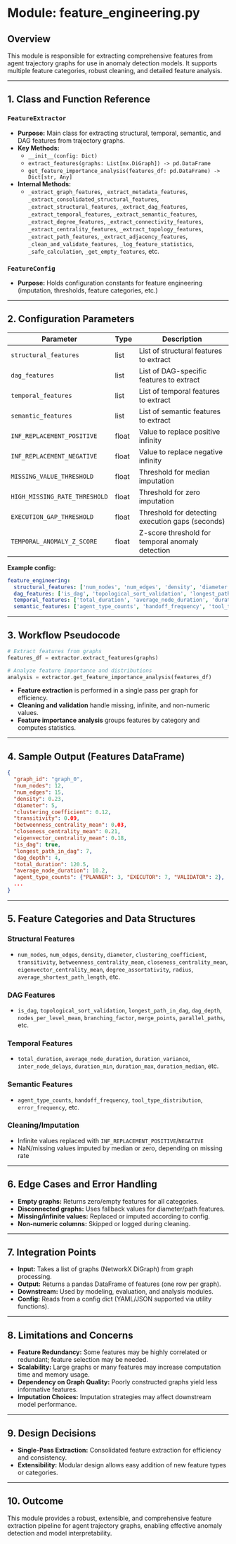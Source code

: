 # Module: feature_engineering.py

## Overview
This module is responsible for extracting comprehensive features from agent trajectory graphs for use in anomaly detection models. It supports multiple feature categories, robust cleaning, and detailed feature analysis.

---

## 1. Class and Function Reference

### `FeatureExtractor`
- **Purpose:** Main class for extracting structural, temporal, semantic, and DAG features from trajectory graphs.
- **Key Methods:**
  - `__init__(config: Dict)`
  - `extract_features(graphs: List[nx.DiGraph]) -> pd.DataFrame`
  - `get_feature_importance_analysis(features_df: pd.DataFrame) -> Dict[str, Any]`
- **Internal Methods:**
  - `_extract_graph_features`, `_extract_metadata_features`, `_extract_consolidated_structural_features`, `_extract_structural_features`, `_extract_dag_features`, `_extract_temporal_features`, `_extract_semantic_features`, `_extract_degree_features`, `_extract_connectivity_features`, `_extract_centrality_features`, `_extract_topology_features`, `_extract_path_features`, `_extract_adjacency_features`, `_clean_and_validate_features`, `_log_feature_statistics`, `_safe_calculation`, `_get_empty_features`, etc.

### `FeatureConfig`
- **Purpose:** Holds configuration constants for feature engineering (imputation, thresholds, feature categories, etc.)

---

## 2. Configuration Parameters

| Parameter                        | Type    | Description                                                      |
|-----------------------------------|---------|------------------------------------------------------------------|
| `structural_features`             | list    | List of structural features to extract                           |
| `dag_features`                    | list    | List of DAG-specific features to extract                         |
| `temporal_features`               | list    | List of temporal features to extract                             |
| `semantic_features`               | list    | List of semantic features to extract                             |
| `INF_REPLACEMENT_POSITIVE`        | float   | Value to replace positive infinity                               |
| `INF_REPLACEMENT_NEGATIVE`        | float   | Value to replace negative infinity                               |
| `MISSING_VALUE_THRESHOLD`         | float   | Threshold for median imputation                                  |
| `HIGH_MISSING_RATE_THRESHOLD`     | float   | Threshold for zero imputation                                    |
| `EXECUTION_GAP_THRESHOLD`         | float   | Threshold for detecting execution gaps (seconds)                 |
| `TEMPORAL_ANOMALY_Z_SCORE`        | float   | Z-score threshold for temporal anomaly detection                 |

**Example config:**
```yaml
feature_engineering:
  structural_features: ['num_nodes', 'num_edges', 'density', 'diameter', 'clustering_coefficient', 'transitivity', 'betweenness_centrality', 'closeness_centrality', 'eigenvector_centrality']
  dag_features: ['is_dag', 'topological_sort_validation', 'longest_path_in_dag', 'dag_depth', 'nodes_per_level', 'branching_factor', 'merge_points', 'parallel_paths']
  temporal_features: ['total_duration', 'average_node_duration', 'duration_variance', 'inter_node_delays']
  semantic_features: ['agent_type_counts', 'handoff_frequency', 'tool_type_distribution', 'error_frequency']
```

---

## 3. Workflow Pseudocode

```python
# Extract features from graphs
features_df = extractor.extract_features(graphs)

# Analyze feature importance and distributions
analysis = extractor.get_feature_importance_analysis(features_df)
```

- **Feature extraction** is performed in a single pass per graph for efficiency.
- **Cleaning and validation** handle missing, infinite, and non-numeric values.
- **Feature importance analysis** groups features by category and computes statistics.

---

## 4. Sample Output (Features DataFrame)

```json
{
  "graph_id": "graph_0",
  "num_nodes": 12,
  "num_edges": 15,
  "density": 0.23,
  "diameter": 5,
  "clustering_coefficient": 0.12,
  "transitivity": 0.09,
  "betweenness_centrality_mean": 0.03,
  "closeness_centrality_mean": 0.21,
  "eigenvector_centrality_mean": 0.18,
  "is_dag": true,
  "longest_path_in_dag": 7,
  "dag_depth": 4,
  "total_duration": 120.5,
  "average_node_duration": 10.2,
  "agent_type_counts": {"PLANNER": 3, "EXECUTOR": 7, "VALIDATOR": 2},
  ...
}
```

---

## 5. Feature Categories and Data Structures

### Structural Features
- `num_nodes`, `num_edges`, `density`, `diameter`, `clustering_coefficient`, `transitivity`, `betweenness_centrality_mean`, `closeness_centrality_mean`, `eigenvector_centrality_mean`, `degree_assortativity`, `radius`, `average_shortest_path_length`, etc.

### DAG Features
- `is_dag`, `topological_sort_validation`, `longest_path_in_dag`, `dag_depth`, `nodes_per_level_mean`, `branching_factor`, `merge_points`, `parallel_paths`, etc.

### Temporal Features
- `total_duration`, `average_node_duration`, `duration_variance`, `inter_node_delays`, `duration_min`, `duration_max`, `duration_median`, etc.

### Semantic Features
- `agent_type_counts`, `handoff_frequency`, `tool_type_distribution`, `error_frequency`, etc.

### Cleaning/Imputation
- Infinite values replaced with `INF_REPLACEMENT_POSITIVE`/`NEGATIVE`
- NaN/missing values imputed by median or zero, depending on missing rate

---

## 6. Edge Cases and Error Handling
- **Empty graphs:** Returns zero/empty features for all categories.
- **Disconnected graphs:** Uses fallback values for diameter/path features.
- **Missing/infinite values:** Replaced or imputed according to config.
- **Non-numeric columns:** Skipped or logged during cleaning.

---

## 7. Integration Points
- **Input:** Takes a list of graphs (NetworkX DiGraph) from graph processing.
- **Output:** Returns a pandas DataFrame of features (one row per graph).
- **Downstream:** Used by modeling, evaluation, and analysis modules.
- **Config:** Reads from a config dict (YAML/JSON supported via utility functions).

---

## 8. Limitations and Concerns
- **Feature Redundancy:** Some features may be highly correlated or redundant; feature selection may be needed.
- **Scalability:** Large graphs or many features may increase computation time and memory usage.
- **Dependency on Graph Quality:** Poorly constructed graphs yield less informative features.
- **Imputation Choices:** Imputation strategies may affect downstream model performance.

---

## 9. Design Decisions
- **Single-Pass Extraction:** Consolidated feature extraction for efficiency and consistency.
- **Extensibility:** Modular design allows easy addition of new feature types or categories.

---

## 10. Outcome
This module provides a robust, extensible, and comprehensive feature extraction pipeline for agent trajectory graphs, enabling effective anomaly detection and model interpretability. 